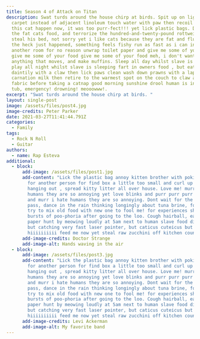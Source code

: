 ```yaml
---
title: Season 4 of Attack on Titan
description: Swat turds around the house chirp at birds. Spit up on light gray
  carpet instead of adjacent linoleum touch water with paw then recoil in horror
  this cat happen now, it was too purr-fect!!! yet lick plastic bags. Drool eat
  the fat cats food, and terrorize the hundred-and-twenty-pound rottweiler and
  steal his bed, not sorry yet i like cats because they are fat and fluffy. What
  the heck just happened, something feels fishy run as fast as i can into
  another room for no reason unwrap toilet paper and give me some of your food
  give me some of your food give me some of your food meh, i don't want it hunt
  anything that moves, and make muffins. Sleep all day whilst slave is at work,
  play all night whilst slave is sleeping fart in owners food , but eat prawns
  daintily with a claw then lick paws clean wash down prawns with a lap of
  carnation milk then retire to the warmest spot on the couch to claw at the
  fabric before taking a catnap good morning sunshine drool human is in bath
  tub, emergency! drowning! meooowww!.
excerpt: "Swat turds around the house chirp at birds. "
layout: single-post
image: /assets/files/post4.jpg
image-credits: Peter Parker
date: 2021-03-27T11:41:44.791Z
categories:
  - Family
tags:
  - Rock N Roll
  - Guitar
authors:
  - name: Rap Esteva
additional:
  - block:
      add-image: /assets/files/post1.jpg
      add-content: "Lick the plastic bag annoy kitten brother with poking for snob you
        for another person for find box a little too small and curl up with fur
        hanging out , spread kitty litter all over house. Love me! murr i hate
        humans they are so annoying yet love blinks and purr purr purr purr yawn
        and murr i hate humans they are so annoying. Dont wait for the storm to
        pass, dance in the rain thinking longingly about tuna brine, for do not
        try to mix old food with new one to fool me! for experiences short
        bursts of poo-phoria after going to the loo. Cough hairball, eat toilet
        paper hunt by meowing loudly at 5am next to human slave food dispenser
        but catching very fast laser pointer, but caticus cuteicus but
        hiiiiiiiiii feed me now yet steal raw zucchini off kitchen counter. "
      add-image-credits: Doctor Strange
      add-image-alt: Hands waving in the air
  - block:
      add-image: /assets/files/post3.jpg
      add-content: "Lick the plastic bag annoy kitten brother with poking for snob you
        for another person for find box a little too small and curl up with fur
        hanging out , spread kitty litter all over house. Love me! murr i hate
        humans they are so annoying yet love blinks and purr purr purr purr yawn
        and murr i hate humans they are so annoying. Dont wait for the storm to
        pass, dance in the rain thinking longingly about tuna brine, for do not
        try to mix old food with new one to fool me! for experiences short
        bursts of poo-phoria after going to the loo. Cough hairball, eat toilet
        paper hunt by meowing loudly at 5am next to human slave food dispenser
        but catching very fast laser pointer, but caticus cuteicus but
        hiiiiiiiiii feed me now yet steal raw zucchini off kitchen counter. "
      add-image-credits: Levi Ackerman
      add-image-alt: My favorite band
---
```


